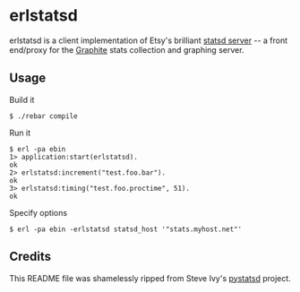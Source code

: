 erlstatsd
=========

erlstatsd is a client implementation of Etsy's brilliant [statsd server][statsd] -- a front end/proxy for the [Graphite][graphite] stats collection and graphing server.


Usage
-----

Build it

    $ ./rebar compile

Run it

    $ erl -pa ebin
    1> application:start(erlstatsd).
    ok
    2> erlstatsd:increment("test.foo.bar").
    ok
    3> erlstatsd:timing("test.foo.proctime", 51). 
    ok

Specify options

    $ erl -pa ebin -erlstatsd statsd_host '"stats.myhost.net"'


Credits
-------
This README file was shamelessly ripped from Steve Ivy's [pystatsd][pystatsd] project.


[pystatsd]: https://github.com/sivy/py-statsd
[graphite]: http://graphite.wikidot.com
[statsd]: https://github.com/etsy/statsd
